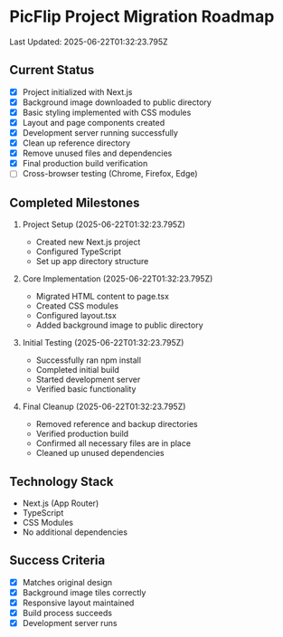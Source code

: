 # PicFlip Project Migration Roadmap
Last Updated: 2025-06-22T01:32:23.795Z

## Current Status
- [x] Project initialized with Next.js
- [x] Background image downloaded to public directory
- [x] Basic styling implemented with CSS modules
- [x] Layout and page components created
- [x] Development server running successfully
- [x] Clean up reference directory
- [x] Remove unused files and dependencies
- [x] Final production build verification
- [ ] Cross-browser testing (Chrome, Firefox, Edge)

## Completed Milestones
1. Project Setup (2025-06-22T01:32:23.795Z)
   - Created new Next.js project
   - Configured TypeScript
   - Set up app directory structure

2. Core Implementation (2025-06-22T01:32:23.795Z)
   - Migrated HTML content to page.tsx
   - Created CSS modules
   - Configured layout.tsx
   - Added background image to public directory

3. Initial Testing (2025-06-22T01:32:23.795Z)
   - Successfully ran npm install
   - Completed initial build
   - Started development server
   - Verified basic functionality

4. Final Cleanup (2025-06-22T01:32:23.795Z)
   - Removed reference and backup directories
   - Verified production build
   - Confirmed all necessary files are in place
   - Cleaned up unused dependencies

## Technology Stack
- Next.js (App Router)
- TypeScript
- CSS Modules
- No additional dependencies

## Success Criteria
- [x] Matches original design
- [x] Background image tiles correctly
- [x] Responsive layout maintained
- [x] Build process succeeds
- [x] Development server runs
